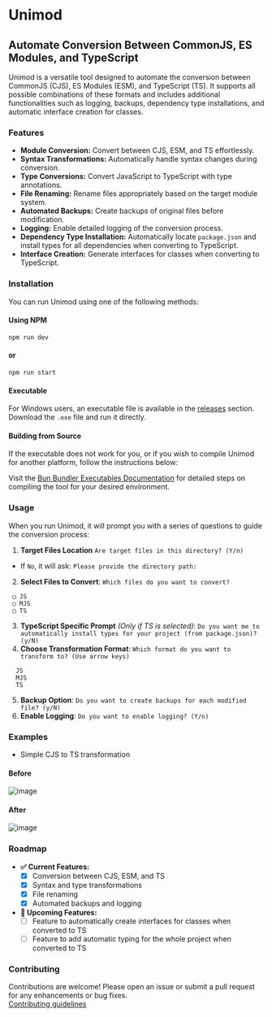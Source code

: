 # Unimod

## Automate Conversion Between CommonJS, ES Modules, and TypeScript

Unimod is a versatile tool designed to automate the conversion between CommonJS (CJS), ES Modules (ESM), and TypeScript (TS). It supports all possible combinations of these formats and includes additional functionalities such as logging, backups, dependency type installations, and automatic interface creation for classes.

### Features

- **Module Conversion:** Convert between CJS, ESM, and TS effortlessly.
- **Syntax Transformations:** Automatically handle syntax changes during conversion.
- **Type Conversions:** Convert JavaScript to TypeScript with type annotations.
- **File Renaming:** Rename files appropriately based on the target module system.
- **Automated Backups:** Create backups of original files before modification.
- **Logging:** Enable detailed logging of the conversion process.
- **Dependency Type Installation:** Automatically locate `package.json` and install types for all dependencies when converting to TypeScript.
- **Interface Creation:** Generate interfaces for classes when converting to TypeScript.

### Installation

You can run Unimod using one of the following methods:

#### Using NPM
```
npm run dev
```
#### or
```
npm run start
```

#### Executable

For Windows users, an executable file is available in the <a href="https://github.com/Alexandre-Chapelle/unimod/releases">releases</a> section. Download the `.exe` file and run it directly.

#### Building from Source

If the executable does not work for you, or if you wish to compile Unimod for another platform, follow the instructions below:

Visit the [Bun Bundler Executables Documentation](https://bun.sh/docs/bundler/executables) for detailed steps on compiling the tool for your desired environment.

### Usage

When you run Unimod, it will prompt you with a series of questions to guide the conversion process:

1. **Target Files Location** ```Are target files in this directory? (Y/n)```
- If `No`, it will ask: ```Please provide the directory path:```
2. **Select Files to Convert**: ```Which files do you want to convert?```

```
 ◯ JS
 ◯ MJS
 ◯ TS
```

3. **TypeScript Specific Prompt** *(Only if TS is selected)*: ```Do you want me to automatically install types for your project (from package.json)? (y/N)```
4. **Choose Transformation Format**: ```Which format do you want to transform to? (Use arrow keys)```
```    
  JS
  MJS
  TS
```
5. **Backup Option**: ```Do you want to create backups for each modified file? (y/N)```
6. **Enable Logging**: ```Do you want to enable logging? (Y/n)```

### Examples
- Simple CJS to TS transformation
#### Before
![image](https://github.com/user-attachments/assets/9de7c69b-5469-4e5c-8c88-286c90d09afd)

#### After
![image](https://github.com/user-attachments/assets/28ec80b9-d1eb-47fe-83e0-39faf34b056a)


### Roadmap

- **✅ Current Features:**
  - [x] Conversion between CJS, ESM, and TS
  - [x] Syntax and type transformations
  - [x] File renaming
  - [x] Automated backups and logging

- **🚧 Upcoming Features:**
  - [ ] Feature to automatically create interfaces for classes when converted to TS
  - [ ] Feature to add automatic typing for the whole project when converted to TS

### Contributing

Contributions are welcome! Please open an issue or submit a pull request for any enhancements or bug fixes.   
<a href="https://github.com/Alexandre-Chapelle/unimod/blob/main/CONTRIBUTING.md">Contributing guidelines</a>
